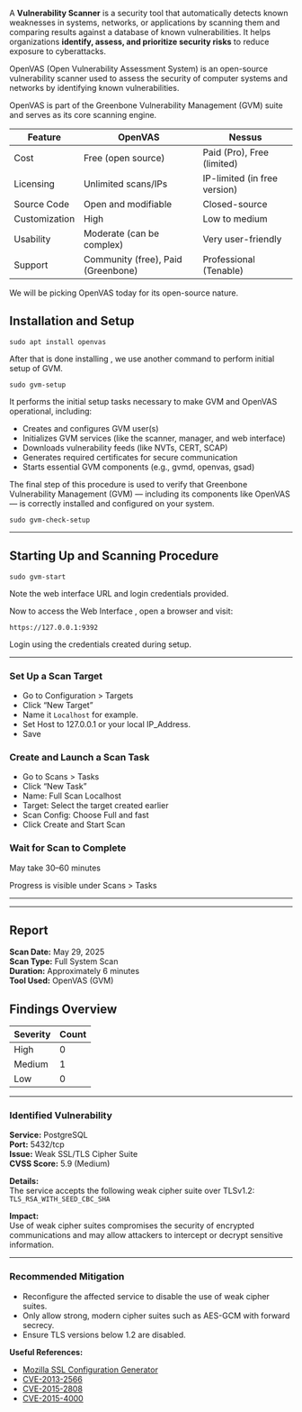 A **Vulnerability Scanner** is a security tool that automatically detects known weaknesses in systems, networks, or applications by scanning them and comparing results against a database of known vulnerabilities. It helps organizations **identify, assess, and prioritize security risks** to reduce exposure to cyberattacks.

OpenVAS (Open Vulnerability Assessment System) is an open-source vulnerability scanner used to assess the security of computer systems and networks by identifying known vulnerabilities. 

OpenVAS is part of the Greenbone Vulnerability Management (GVM) suite and serves as its core scanning engine.

| Feature       | OpenVAS                            | Nessus                       |
| ------------- | ---------------------------------- | ---------------------------- |
| Cost          | Free (open source)                 | Paid (Pro), Free (limited)   |
| Licensing     | Unlimited scans/IPs                | IP-limited (in free version) |
| Source Code   | Open and modifiable                | Closed-source                |
| Customization | High                               | Low to medium                |
| Usability     | Moderate (can be complex)          | Very user-friendly           |
| Support       | Community (free), Paid (Greenbone) | Professional (Tenable)       |

We will be picking OpenVAS today for its open-source nature.

## Installation and Setup

```
sudo apt install openvas
```

After that is done installing , we use another command to perform initial setup of GVM.


```
sudo gvm-setup
```

It performs the initial setup tasks necessary to make GVM and OpenVAS operational, including:

- Creates and configures GVM user(s)
- Initializes GVM services (like the scanner, manager, and web interface)
- Downloads vulnerability feeds (like NVTs, CERT, SCAP)
- Generates required certificates for secure communication
- Starts essential GVM components (e.g., gvmd, openvas, gsad)


The final step of this procedure is used to verify that Greenbone Vulnerability Management (GVM) — including its components like OpenVAS — is correctly installed and configured on your system.

```
sudo gvm-check-setup
```

---

## Starting Up and Scanning Procedure

```
sudo gvm-start
```

Note the web interface URL and login credentials provided.

Now to access the Web Interface , open a browser and visit:

```
https://127.0.0.1:9392
```

Login using the credentials created during setup.

---

### Set Up a Scan Target

- Go to Configuration > Targets
- Click “New Target”
- Name it `Localhost` for example.
- Set Host to 127.0.0.1 or your local IP_Address.
- Save

### Create and Launch a Scan Task

- Go to Scans > Tasks
- Click “New Task”
- Name: Full Scan Localhost
- Target: Select the target created earlier
- Scan Config: Choose Full and fast
- Click Create and Start Scan

### Wait for Scan to Complete

May take 30–60 minutes

Progress is visible under Scans > Tasks

---
---

## Report

**Scan Date:** May 29, 2025  
**Scan Type:** Full System Scan  
**Duration:** Approximately 6 minutes  
**Tool Used:** OpenVAS (GVM)

## Findings Overview

| Severity | Count |
|----------|-------|
| High     | 0     |
| Medium   | 1     |
| Low      | 0     |

---

### Identified Vulnerability

**Service:** PostgreSQL  
**Port:** 5432/tcp  
**Issue:** Weak SSL/TLS Cipher Suite  
**CVSS Score:** 5.9 (Medium)

**Details:**  
The service accepts the following weak cipher suite over TLSv1.2:  
`TLS_RSA_WITH_SEED_CBC_SHA`

**Impact:**  
Use of weak cipher suites compromises the security of encrypted communications and may allow attackers to intercept or decrypt sensitive information.

---

### Recommended Mitigation

- Reconfigure the affected service to disable the use of weak cipher suites.
- Only allow strong, modern cipher suites such as AES-GCM with forward secrecy.
- Ensure TLS versions below 1.2 are disabled.

**Useful References:**
- [Mozilla SSL Configuration Generator](https://ssl-config.mozilla.org)
- [CVE-2013-2566](https://cve.mitre.org/cgi-bin/cvename.cgi?name=CVE-2013-2566)
- [CVE-2015-2808](https://cve.mitre.org/cgi-bin/cvename.cgi?name=CVE-2015-2808)
- [CVE-2015-4000](https://cve.mitre.org/cgi-bin/cvename.cgi?name=CVE-2015-4000)
